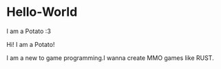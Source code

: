 # Hello-World
I am a Potato :3




Hi!
I am a Potato!

I am a new to game programming.I wanna create MMO games like RUST.
